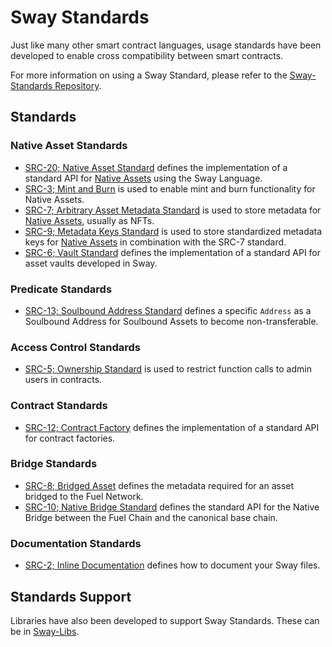 # Sway Standards

Just like many other smart contract languages, usage standards have been developed to enable cross compatibility between smart contracts.

For more information on using a Sway Standard, please refer to the [Sway-Standards Repository](https://github.com/FuelLabs/sway-standards).

## Standards

### Native Asset Standards

- [SRC-20; Native Asset Standard](https://github.com/FuelLabs/sway-standards/blob/master/SRCs/src-20.md) defines the implementation of a standard API for [Native Assets](../blockchain-development/native_assets.md) using the Sway Language.
- [SRC-3; Mint and Burn](https://github.com/FuelLabs/sway-standards/blob/master/SRCs/src-3.md) is used to enable mint and burn functionality for Native Assets.
- [SRC-7; Arbitrary Asset Metadata Standard](https://github.com/FuelLabs/sway-standards/blob/master/SRCs/src-7.md) is used to store metadata for [Native Assets](../blockchain-development/native_assets.md), usually as NFTs.
- [SRC-9; Metadata Keys Standard](https://github.com/FuelLabs/sway-standards/blob/master/SRCs/src-9.md) is used to store standardized metadata keys for [Native Assets](../blockchain-development/native_assets.md) in combination with the SRC-7 standard.
- [SRC-6; Vault Standard](https://github.com/FuelLabs/sway-standards/blob/master/SRCs/src-6.md) defines the implementation of a standard API for asset vaults developed in Sway.

### Predicate Standards

- [SRC-13; Soulbound Address Standard](https://github.com/FuelLabs/sway-standards/blob/master/SRCs/src-13.md) defines a specific `Address` as a Soulbound Address for Soulbound Assets to become non-transferable.

### Access Control Standards

- [SRC-5; Ownership Standard](https://github.com/FuelLabs/sway-standards/blob/master/SRCs/src-5.md) is used to restrict function calls to admin users in contracts.

### Contract Standards

- [SRC-12; Contract Factory](https://github.com/FuelLabs/sway-standards/blob/master/SRCs/src-12.md) defines the implementation of a standard API for contract factories.

### Bridge Standards

- [SRC-8; Bridged Asset](https://github.com/FuelLabs/sway-standards/blob/master/SRCs/src-8.md) defines the metadata required for an asset bridged to the Fuel Network.
- [SRC-10; Native Bridge Standard](https://github.com/FuelLabs/sway-standards/blob/master/SRCs/src-10.md) defines the standard API for the Native Bridge between the Fuel Chain and the canonical base chain.

### Documentation Standards

- [SRC-2; Inline Documentation](https://github.com/FuelLabs/sway-standards/blob/master/SRCs/src-2.md) defines how to document your Sway files.

## Standards Support

Libraries have also been developed to support Sway Standards. These can be in [Sway-Libs](../reference/sway_libs.md).
